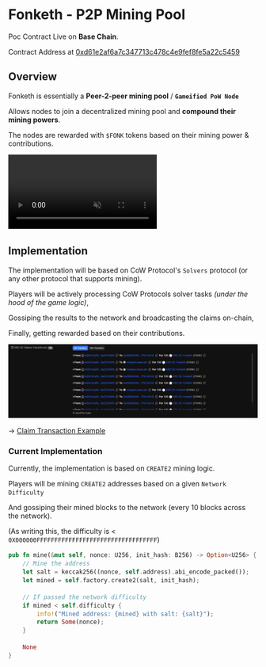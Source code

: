 # Fonketh - P2P Mining Pool

Poc Contract Live on **Base Chain**.

Contract Address at [0xd61e2af6a7c347713c478c4e9fef8fe5a22c5459](https://basescan.org/address/0xd61e2af6a7c347713c478c4e9fef8fe5a22c5459)

## Overview

Fonketh is essentially a **Peer-2-peer mining pool** / **`Gameified PoW Node`**

Allows nodes to join a decentralized mining pool and **compound their mining powers**.

The nodes are rewarded with `$FONK` tokens based on their mining power & contributions.

<video src="./docs/v0.1.0demo.mp4" alt="Fonketh Contract" autoplay loop muted></video>

## Implementation

The implementation will be based on CoW Protocol's `Solvers` protocol (or any other protocol that supports mining).

Players will be actively processing CoW Protocols solver tasks _(under the hood of the game logic)_,

Gossiping the results to the network and broadcasting the claims on-chain,

Finally, getting rewarded based on their contributions.

<!-- image -->
<img src="./docs/rewards_erc20.png" alt="Fonketh Rewards ERC20" />

-> [Claim Transaction Example](https://basescan.org/tx/0x38a361c7024107052d1c641c45c6273c639ba13cf3c997c6a1d5426dbdaf2370)

### Current Implementation

Currently, the implementation is based on `CREATE2` mining logic.

Players will be mining `CREATE2` addresses based on a given `Network Difficulty`

And gossiping their mined blocks to the network (every 10 blocks across the network).

(As writing this, the difficulty is < `0X000000FFFFFFFFFFFFFFFFFFFFFFFFFFFFFFFFFF`)

```rust
pub fn mine(&mut self, nonce: U256, init_hash: B256) -> Option<U256> {
    // Mine the address
    let salt = keccak256((nonce, self.address).abi_encode_packed());
    let mined = self.factory.create2(salt, init_hash);

    // If passed the network difficulty
    if mined < self.difficulty {
        info!("Mined address: {mined} with salt: {salt}");
        return Some(nonce);
    }

    None
}
```
